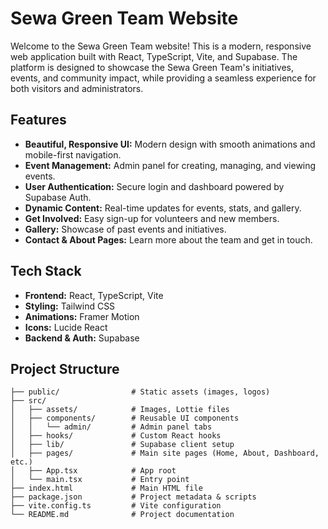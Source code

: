 # Sewa Green Team Website

Welcome to the Sewa Green Team website! This is a modern, responsive web application built with React, TypeScript, Vite, and Supabase. The platform is designed to showcase the Sewa Green Team's initiatives, events, and community impact, while providing a seamless experience for both visitors and administrators.

## Features

- **Beautiful, Responsive UI:** Modern design with smooth animations and mobile-first navigation.
- **Event Management:** Admin panel for creating, managing, and viewing events.
- **User Authentication:** Secure login and dashboard powered by Supabase Auth.
- **Dynamic Content:** Real-time updates for events, stats, and gallery.
- **Get Involved:** Easy sign-up for volunteers and new members.
- **Gallery:** Showcase of past events and initiatives.
- **Contact & About Pages:** Learn more about the team and get in touch.

## Tech Stack

- **Frontend:** React, TypeScript, Vite
- **Styling:** Tailwind CSS
- **Animations:** Framer Motion
- **Icons:** Lucide React
- **Backend & Auth:** Supabase

## Project Structure

```
├── public/                # Static assets (images, logos)
├── src/
│   ├── assets/            # Images, Lottie files
│   ├── components/        # Reusable UI components
│   │   └── admin/         # Admin panel tabs
│   ├── hooks/             # Custom React hooks
│   ├── lib/               # Supabase client setup
│   ├── pages/             # Main site pages (Home, About, Dashboard, etc.)
│   ├── App.tsx            # App root
│   └── main.tsx           # Entry point
├── index.html             # Main HTML file
├── package.json           # Project metadata & scripts
├── vite.config.ts         # Vite configuration
└── README.md              # Project documentation
```